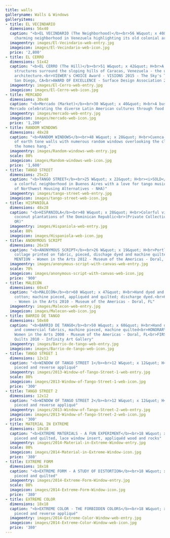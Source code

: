 ```yaml
---
title: walls
galleryname: Walls & Windows
galleryitems:
- title: EL VECINDARIO
  dimensions: 56x40
  caption: "<b>EL VECINDARIO (The Neighborhood)</b><br>56 W&quot; x 40&quot; H<br>A
    charming neighborhood in Venezuela highlighting its old colonial architecture."
  imageentry: images/El-Vecindario-web-entry.jpg
  imageicon: images/El-Vecindario-web-icon.jpg
  price: '2,800'
- title: EL CERRO
  dimensions: 51x42
  caption: "<b>EL CERRO (The Hill)</b><br>51 W&quot; x 42&quot; H<br>A sea of jumbled
    structures surround the sloping hills of Caracas, Venezuela - the ultimate improvised
    architecture.<br>VIEWER's CHOICE Award - VISIONS 2015 - The Sky's The Limit -
    San Diego, CA<br>AWARD OF EXCELLENCE - Surface Design Association 2015"
  imageentry: images/El-Cerro-web-entry.jpg
  imageicon: images/El-Cerro-web-icon.jpg
- title: MERCADO
  dimensions: 30x40
  caption: "<b>Mercado (Market)</b><br>30 W&quot; x 40&quot; H<br>A busy day at the Portland
  Mercado celebrating the diverse Latin American cultures through food and entertainment."
  imageentry: images/mercado-web-entry.jpg
  imageicon: images/mercado-web-icon.jpg
  price: '1,200'
- title: RANDOM WINDOWS
  dimensions: 48x28
  caption: "<b>RANDOM WINDOWS</b><br>48 W&quot; x 28&quot; H<br>Cuenca-Spain:  A display
    of earth tone walls with numerous random windows overlooking the cliffs from which
    the homes hang."
  imageentry: images/Random-windows-web-entry.jpg
  scale: 80%
  imageicon: images/Random-windows-web-icon.jpg
  price: '1,600'
- title: TANGO STREET
  dimensions: 25x22
  caption: "<b>TANGO STREET</b><br>25 W&quot; x 22&quot; H<br><i>SOLD</i><br>La Boca-Argentina,
    a colorful neighborhood in Buenos Aires with a love for tango music and dance<br>(Collection
    of Northwest Housing Alternatives - NHA)"
  imageentry: images/tango-street-web-entry.jpg
  imageicon: images/tango-street-web-icon.jpg
- title: HISPANIOLA
  dimensions: 48x28
  caption: "<b>HISPANIOLA</b><br>48 W&quot; x 28&quot; H<br>Colorful villages and
    coconut plantations of the Dominican Republic<br>(Private Collection, Portland,
    OR)"
  imageentry: images/Hispaniola-web-entry.jpg
  scale: 80%
  imageicon: images/Hispaniola-web-icon.jpg
- title: ANONYMOUS SCRIPT
  dimensions: 26x19
  caption: "<b>ANONYMOUS SCRIPT</b><br>26 W&quot; x 19&quot; H<br>Portland graffitti
    collage printed on fabric, pieced, dischage dyed and machine quilted<br>HONORARY
    MENTION - Women in the Arts 2012 - Museum of the Americas - Doral, FL"
  imageentry: images/anonymous-script-with-canvas-web-entry.jpg
  scale: 70%
  imageicon: images/anonymous-script-with-canvas-web-icon.jpg
  price: '900'
- title: MALECÓN
  dimensions: 60x47
  caption: "<b>MALECÓN</b><br>60 W&quot; x 47&quot; H<br>Hand dyed and commercial
    cotton; machine pieced, appliquéd and quilted; discharge dyed.<br>HONORARY MENTION
    - Women in the Arts 2010 - Museum of the Americas - Doral, FL"
  imageentry: images/Malecon-web-entry.jpg
  imageicon: images/Malecon-web-icon.jpg
- title: BARRIO DE TANGO
  dimensions: 50x60
  caption: "<b>BARRIO DE TANGO</b><br>50 W&quot; x 60&quot; H<br>Hand dyed, hand stamped
    and commercial fabrics, machine pieced, machine quilted<br>HONORARY MENTION -
    Women in the Arts 2008 - Museum of the Americas - Doral, FL<br>FIRST PLACE - Art
    Quilts 2010 - Infinity Art Gallery"
  imageentry: images/Barrio-de-tango-web-entry.jpg
  imageicon: images/Barrio-de-tango-web-icon.jpg
- title: TANGO STREET 1
  dimensions: 12x12
  caption: "<b>WINDOW OF TANGO STREET 1</b><br>12 W&quot; x 12&quot; H<br>Machine
    pieced and reverse appliqué"
  imageentry: images/2013-Window-of-Tango-Street-1-web-entry.jpg
  scale: 80%
  imageicon: images/2013-Window-of-Tango-Street-1-web-icon.jpg
  price: '300'
- title: TANGO STREET 2
  dimensions: 12x12
  caption: "<b>WINDOW OF TANGO STREET 2</b><br>12 W&quot; x 12&quot; H<br>Machine
    pieced and reverse appliqué"
  imageentry: images/2013-Window-of-Tango-Street-2-web-entry.jpg
  imageicon: images/2013-Window-of-Tango-Street-2-web-icon.jpg
  price: '300'
- title: MATERIAL IN EXTREME
  dimensions: 18x18
  caption: "<b>EXTREME MATERIALS - A FUN EXPERIMENT</b><br>18 W&quot; x 18&quot; H<br>Machine
    pieced and quilted, lace window insert, appliquéd wood and rocks"
  imageentry: images/2014-Material-in-Extreme-Window-entry.jpg
  scale: 80%
  imageicon: images/2014-Material-in-Extreme-Window-icon.jpg
  price: '380'
- title: EXTREME FORM
  dimensions: 18x18
  caption: "<b>EXTREME FORM - A STUDY OF DISTORTION</b><br>18 W&quot; x 18&quot; H<br>Machine
    pieced and quilted"
  imageentry: images/2014-Extreme-Form-Window-entry.jpg
  scale: 80%
  imageicon: images/2014-Extreme-Form-Window-icon.jpg
  price: '380'
- title: EXTREME COLOR
  dimensions: 18x18
  caption: "<b>EXTREME COLOR - THE FORBIDDEN COLORS</b><br>18 W&quot; x 18&quot; H<br>Machine
    pieced and reverse appliqué"
  imageentry: images/2014-Extreme-Color-Window-web-entry.jpg
  imageicon: images/2014-Extreme-Color-Window-web-icon.jpg
  price: '380'
---
```

